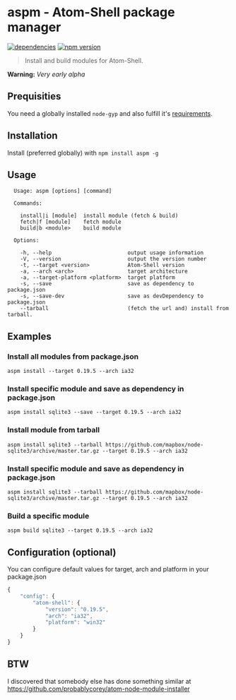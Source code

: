 
# aspm - Atom-Shell package manager

[![dependencies](http://img.shields.io/david/bwin/aspm.svg?style=flat-square)](https://david-dm.org/bwin/aspm)
[![npm version](http://img.shields.io/npm/v/aspm.svg?style=flat-square)](https://npmjs.org/package/aspm)

> Install and build modules for Atom-Shell.

**Warning:** *Very early alpha*

## Prequisities
You need a globally installed `node-gyp` and also fulfill it's [requirements](https://github.com/TooTallNate/node-gyp#installation).

## Installation

Install (preferred globally) with `npm install aspm -g`

## Usage

```
  Usage: aspm [options] [command]

  Commands:

    install|i [module]  install module (fetch & build)
    fetch|f [module]    fetch module
    build|b <module>    build module

  Options:

    -h, --help                        output usage information
    -V, --version                     output the version number
    -t, --target <version>            Atom-Shell version
    -a, --arch <arch>                 target architecture
    -a, --target-platform <platform>  target platform
    -s, --save                        save as dependency to package.json
    -s, --save-dev                    save as devDependency to package.json
    --tarball                         (fetch the url and) install from tarball.
```

## Examples

### Install all modules from package.json
`aspm install --target 0.19.5 --arch ia32`

### Install specific module and save as dependency in package.json
`aspm install sqlite3 --save --target 0.19.5 --arch ia32`

### Install module from tarball
`aspm install sqlite3 --tarball https://github.com/mapbox/node-sqlite3/archive/master.tar.gz --target 0.19.5 --arch ia32`

### Install specific module and save as dependency in package.json
`aspm install sqlite3 --tarball https://github.com/mapbox/node-sqlite3/archive/master.tar.gz --target 0.19.5 --arch ia32`

### Build a specific module
`aspm build sqlite3 --target 0.19.5 --arch ia32`

## Configuration (optional)
You can configure default values for target, arch and platform in your package.json
```js
{
	"config": {
		"atom-shell": {
			"version": "0.19.5",
			"arch": "ia32",
			"platform": "win32"
		}
	}
}
```

## BTW
I discovered that somebody else has done something similar at https://github.com/probablycorey/atom-node-module-installer